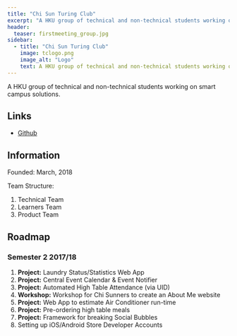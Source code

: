 ```yaml
---
title: "Chi Sun Turing Club"
excerpt: "A HKU group of technical and non-technical students working on smart campus solutions."
header:
  teaser: firstmeeting_group.jpg
sidebar:
  - title: "Chi Sun Turing Club"
    image: tclogo.png
    image_alt: "Logo"
    text: A HKU group of technical and non-technical students working on smart campus solutions.
---
```


A HKU group of technical and non-technical students working on smart campus solutions.

## Links

* [Github](https://github.com/hkuturingclub)

## Information

Founded: March, 2018

Team Structure:

1. Technical Team
2. Learners Team
3. Product Team

## Roadmap

### Semester 2 2017/18

1. **Project:** Laundry Status/Statistics Web App
2. **Project:** Central Event Calendar & Event Notifier
3. **Project:** Automated High Table Attendance (via UID)
4. **Workshop:** Workshop for Chi Sunners to create an About Me website
5. **Project:** Web App to estimate Air Conditioner run-time
6. **Project:** Pre-ordering high table meals
7. **Project:** Framework for breaking Social Bubbles
8. Setting up iOS/Android Store Developer Accounts
